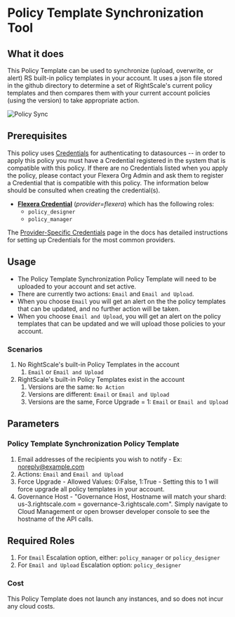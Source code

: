 # Policy Template Synchronization Tool

## What it does

This Policy Template can be used to synchronize (upload, overwrite, or alert) RS built-in policy templates in your account. It uses a json file stored in the github directory to determine a set of RightScale's current policy templates and then compares them with your current account policies (using the version) to take appropriate action.

![Policy Sync]("policy_sync.png")

## Prerequisites

This policy uses [Credentials](https://docs.flexera.com/flexera/EN/Automation/ManagingCredentialsExternal.htm) for authenticating to datasources -- in order to apply this policy you must have a Credential registered in the system that is compatible with this policy. If there are no Credentials listed when you apply the policy, please contact your Flexera Org Admin and ask them to register a Credential that is compatible with this policy. The information below should be consulted when creating the credential(s).

- [**Flexera Credential**](https://docs.flexera.com/flexera/EN/Automation/ProviderCredentials.htm) (*provider=flexera*) which has the following roles:
  - `policy_designer`
  - `policy_manager`

The [Provider-Specific Credentials](https://docs.flexera.com/flexera/EN/Automation/ProviderCredentials.htm) page in the docs has detailed instructions for setting up Credentials for the most common providers.

## Usage

- The Policy Template Synchronization Policy Template will need to be uploaded to your account and set active.
- There are currently two actions: `Email` and `Email and Upload`.
- When you choose `Email` you will get an alert on the the policy templates that can be updated, and no further action will be taken.
- When you choose `Email and Upload`, you will get an alert on the policy templates that can be updated and we will upload those policies to your account.

### Scenarios

1. No RightScale's built-in Policy Templates in the account
    1. `Email` or `Email and Upload`
1. RightScale's built-in Policy Templates exist in the account
    1. Versions are the same: `No Action`
    1. Versions are different: `Email` or `Email and Upload`
    1. Versions are the same, Force Upgrade = 1: `Email` or `Email and Upload`

## Parameters

### Policy Template Synchronization Policy Template

1. Email addresses of the recipients you wish to notify - Ex: noreply@example.com
1. Actions: `Email` and `Email and Upload`
1. Force Upgrade - Allowed Values: 0:False, 1:True - Setting this to 1 will force upgrade all policy templates in your account.
1. Governance Host - "Governance Host, Hostname will match your shard: us-3.rightscale.com = governance-3.rightscale.com". Simply navigate to Cloud Management or open browser developer console to see the hostname of the API calls.

## Required Roles

1. For `Email` Escalation option, either: `policy_manager` or `policy_designer`
1. For `Email and Upload` Escalation option: `policy_designer`

### Cost

This Policy Template does not launch any instances, and so does not incur any cloud costs.

